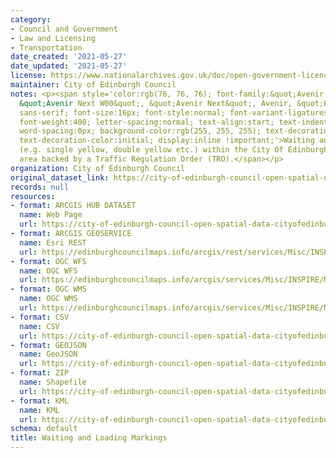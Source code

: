 ```yaml
---
category:
- Council and Government
- Law and Licensing
- Transportation
date_created: '2021-05-27'
date_updated: '2021-05-27'
license: https://www.nationalarchives.gov.uk/doc/open-government-licence/version/3/
maintainer: City of Edinburgh Council
notes: <p><span style='color:rgb(76, 76, 76); font-family:&quot;Avenir Next W01&quot;,
  &quot;Avenir Next W00&quot;, &quot;Avenir Next&quot;, Avenir, &quot;Helvetica Neue&quot;,
  sans-serif; font-size:16px; font-style:normal; font-variant-ligatures:normal; font-variant-caps:normal;
  font-weight:400; letter-spacing:normal; text-align:start; text-indent:0px; text-transform:none;
  word-spacing:0px; background-color:rgb(255, 255, 255); text-decoration-style:initial;
  text-decoration-color:initial; display:inline !important;'>Waiting and Loading Markings
  (e.g. single yellow, double yellow etc.) within the City Of Edinburgh Council administrative
  area backed by a Traffic Regulation Order (TRO).</span></p>
organization: City of Edinburgh Council
original_dataset_link: https://city-of-edinburgh-council-open-spatial-data-cityofedinburgh.hub.arcgis.com/datasets/cityofedinburgh::waiting-and-loading-markings-1
records: null
resources:
- format: ARCGIS HUB DATASET
  name: Web Page
  url: https://city-of-edinburgh-council-open-spatial-data-cityofedinburgh.hub.arcgis.com/datasets/cityofedinburgh::waiting-and-loading-markings-1
- format: ARCGIS GEOSERVICE
  name: Esri REST
  url: https://edinburghcouncilmaps.info/arcgis/rest/services/Misc/INSPIRE/MapServer/10
- format: OGC WFS
  name: OGC WFS
  url: https://edinburghcouncilmaps.info/arcgis/services/Misc/INSPIRE/MapServer/WFSServer?request=GetCapabilities&service=WFS
- format: OGC WMS
  name: OGC WMS
  url: https://edinburghcouncilmaps.info/arcgis/services/Misc/INSPIRE/MapServer/WMSServer?request=GetCapabilities&service=WMS
- format: CSV
  name: CSV
  url: https://city-of-edinburgh-council-open-spatial-data-cityofedinburgh.hub.arcgis.com/api/download/v1/items/f8ddf20c780e4e50b0ad2290b43bb015/csv?layers=10
- format: GEOJSON
  name: GeoJSON
  url: https://city-of-edinburgh-council-open-spatial-data-cityofedinburgh.hub.arcgis.com/api/download/v1/items/f8ddf20c780e4e50b0ad2290b43bb015/geojson?layers=10
- format: ZIP
  name: Shapefile
  url: https://city-of-edinburgh-council-open-spatial-data-cityofedinburgh.hub.arcgis.com/api/download/v1/items/f8ddf20c780e4e50b0ad2290b43bb015/shapefile?layers=10
- format: KML
  name: KML
  url: https://city-of-edinburgh-council-open-spatial-data-cityofedinburgh.hub.arcgis.com/api/download/v1/items/f8ddf20c780e4e50b0ad2290b43bb015/kml?layers=10
schema: default
title: Waiting and Loading Markings
---
```

